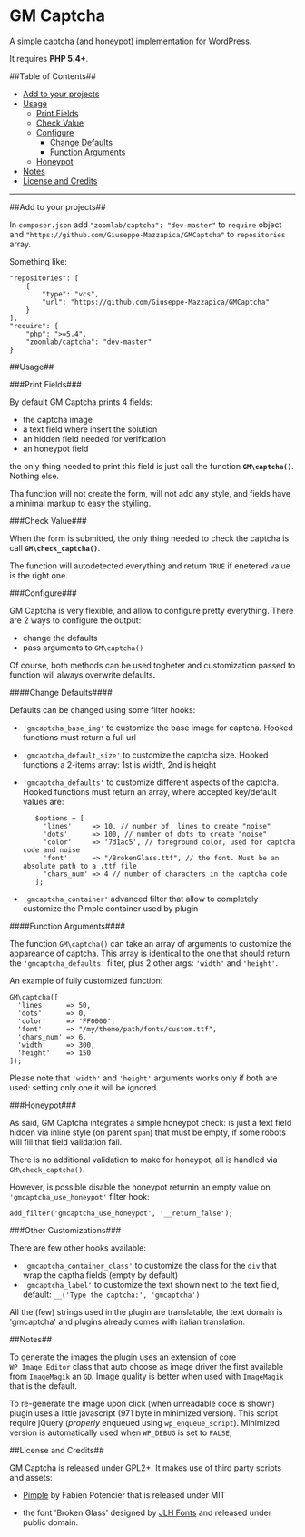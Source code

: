 GM Captcha
==========

A simple captcha (and honeypot) implementation for WordPress.

It requires **PHP 5.4+**.


##Table of Contents##

- [Add to your projects](#add-to-your-projects)
- [Usage](#usage)
  - [Print Fields](#print-fields)
  - [Check Value](#check-value)
  - [Configure](#configure)
    - [Change Defaults](#change-defaults)
    - [Function Arguments](#function-arguments)
  - [Honeypot](#honeypot)
- [Notes](#notes)
- [License and Credits](#license-and-credits)


---

##Add to your projects##

In `composer.json` add `"zoomlab/captcha": "dev-master"` to `require` object and `"https://github.com/Giuseppe-Mazzapica/GMCaptcha"` to `repositories` array.

Something like:

    "repositories": [
        {
            "type": "vcs",
            "url": "https://github.com/Giuseppe-Mazzapica/GMCaptcha"
        }
    ],
    "require": {
        "php": ">=5.4",
        "zoomlab/captcha": "dev-master"
    }
    

##Usage##


###Print Fields###

By default GM Captcha prints 4 fields:

 - the captcha image
 - a text field where insert the solution
 - an hidden field needed for verification
 - an honeypot field
 
the only thing needed to print this field is just call the function **`GM\captcha()`**. Nothing else.

Tha function will not create the form, will not add any style, and fields have a minimal markup to easy the styiling.
 
    
###Check Value###

When the form is submitted, the only thing needed to check the captcha is call **`GM\check_captcha()`**.

The function will autodetected everything and return `TRUE` if enetered value is the right one.

###Configure###

GM Captcha is very flexible, and allow to configure pretty everything. There are 2 ways to configure the output:

 - change the defaults
 - pass arguments to `GM\captcha()`
 
Of course, both methods can be used togheter and customization passed to function will always overwrite defaults.

####Change Defaults####

Defaults can be changed using some filter hooks:

 - `'gmcaptcha_base_img'` to customize the base image for captcha. Hooked functions must return a full url
 - `'gmcaptcha_default_size'` to customize the captcha size. Hooked functions a 2-items array: 1st is width, 2nd is height
 - `'gmcaptcha_defaults'` to customize different aspects of the captcha. Hooked functions must return an array, where accepted key/default values are:

          $options = [
            'lines'     => 10, // number of  lines to create "noise"
            'dots'      => 100, // number of dots to create "noise"
            'color'     => '7d1ac5', // foreground color, used for captcha code and noise
            'font'      => "/BrokenGlass.ttf", // the font. Must be an absolute path to a .ttf file
            'chars_num' => 4 // number of characters in the captcha code
          ];

 - `'gmcaptcha_container'` advanced filter that allow to completely customize the Pimple container used by plugin
         
####Function Arguments####

The function `GM\captcha()` can take an array of arguments to customize the appareance of captcha.
This array is identical to the one that should return the `'gmcaptcha_defaults'` filter, plus 2 other args:
`'width'` and `'height'`.

An example of fully customized function:

    GM\captcha([
      'lines'     => 50,
      'dots'      => 0,
      'color'     => 'FF0000',
      'font'      => "/my/theme/path/fonts/custom.ttf",
      'chars_num' => 6,
      'width'     => 300,
      'height'    => 150
    ]);
    
Please note that `'width'` and `'height'` arguments works only if both are used: setting only one it will be ignored.

###Honeypot###

As said, GM Captcha integrates a simple honeypot check: is just a text field hidden via inline style (on parent `span`)
that must be empty, if some robots will fill that field validation fail.

There is no additional validation to make for honeypot, all is handled via `GM\check_captcha()`.

However, is possible disable the honeypot returnin an empty value on `'gmcaptcha_use_honeypot'` filter hook:

    add_filter('gmcaptcha_use_honeypot', '__return_false');
    
###Other Customizations###

There are few other hooks available:

 - `'gmcaptcha_container_class'` to customize the class for the `div` that wrap the captha fields (empty by default)
 - `'gmcaptcha_label'` to customize the text shown next to the text field, default: `__('Type the captcha:', 'gmcaptcha')`
 
All the (few) strings used in the plugin are translatable, the text domain is 'gmcaptcha' and plugins already comes with italian translation.


##Notes##

To generate the images the plugin uses an extension of core `WP_Image_Editor` class that auto choose as image driver the first available from
`ImageMagik` an `GD`. Image quality is better when used with `ImageMagik` that is the default.

To re-generate the image upon click (when unreadable code is shown) plugin uses a little javascript (971 byte in minimized version).
This script require jQuery (*properly* enqueued using `wp_enqueue_script`).
Minimized version is automatically used when `WP_DEBUG` is set to `FALSE`;


##License and Credits##

GM Captcha is released under GPL2+. It makes use of third party scripts and assets:

 - [Pimple](http://pimple.sensiolabs.org) by Fabien Potencier that is released under MIT
 
 - the font 'Broken Glass' designed by [JLH Fonts](http://jlhfonts.blogspot.it) and released under public domain.










    
    
    
    
    
    
    
    
    
    
    
    
    
    
    
    
    
    
    
    
    
    
    

